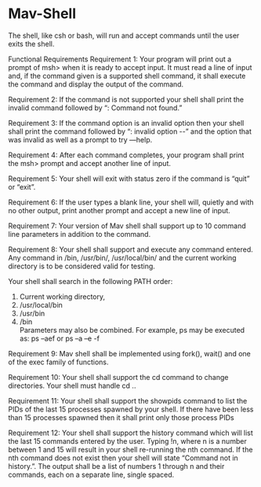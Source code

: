 # Mav-Shell
The shell, like csh or bash, will run and accept commands until the user exits the shell.

Functional Requirements 
Requirement 1: Your program will print out a prompt of msh> when it is ready to 
accept input. It must read a line of input and, if the command given is a supported shell 
command, it shall execute the command and display the output of the command.

Requirement 2: If the command is not supported your shell shall print the invalid 
command followed by “: Command not found.”

Requirement 3: If the command option is an invalid option then your shell shall print 
the command followed by “: invalid option --” and the option that was invalid as 
well as a prompt to try —help.

Requirement 4: After each command completes, your program shall print the msh> 
prompt and accept another line of input.

Requirement 5: Your shell will exit with status zero if the command is “quit” or “exit”.

Requirement 6: If the user types a blank line, your shell will, quietly and with no other 
output, print another prompt and accept a new line of input.

Requirement 7: Your version of Mav shell shall support up to 10 command line 
parameters in addition to the command.

Requirement 8: Your shell shall support and execute any command entered. Any 
command in /bin, /usr/bin/, /usr/local/bin/ and the current working directory 
is to be considered valid for testing.

Your shell shall search in the following PATH order:  
  1. Current working directory,  
  2. /usr/local/bin 
  3. /usr/bin 
  4. /bin  
Parameters may also be combined. For example, ps may be executed as: ps –aef or ps 
–a –e -f

Requirement 9: Mav shell shall be implemented using fork(), wait() and one of the 
exec family of functions.
  
Requirement 10: Your shell shall support the cd command to change directories. Your 
shell must handle cd ..

Requirement 11: Your shell shall support the showpids command to list the PIDs of 
the last 15 processes spawned by your shell. If there have been less than 15 processes 
spawned then it shall print only those process PIDs

Requirement 12: Your shell shall support the history command which will list the last 
15 commands entered by the user. Typing !n, where n is a number between 1 and 15 will
result in your shell re-running the nth command.  If the nth command does not exist then 
your shell will state “Command not in history.”.  The output shall be a list of 
numbers 1 through n and their commands, each on a separate line, single spaced. 
